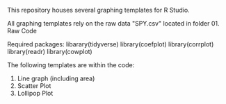 This repository houses several graphing templates for R Studio.

All graphing templates rely on the raw data "SPY.csv" located in folder 01. Raw Code

Required packages:
libarary(tidyverse)
library(coefplot)
library(corrplot)
library(readr)
library(cowplot)

The following templates are within the code:
1. Line graph (including area)
2. Scatter Plot
3. Lollipop Plot

